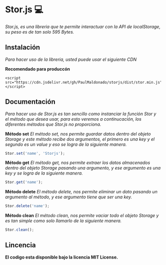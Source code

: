 # Stor.js 💻

*Stor.js, es una libreria que te permite interactuar con la API de localStorage, su peso es de tan solo 595 Bytes.*

## Instalación

*Para hacer uso de la libreria, usted puede usar el siguiente CDN*

**Recomendado para produccón**

    <script  src="https://cdn.jsdelivr.net/gh/PaulMaldonado/storjs/dist/stor.min.js"></script>

## Documentación

*Para hacer uso de Stor.js es tan sencillo como instanciar la función Stor y el método que desea usar, para esto veremos a continucación, los diferentes métodos que Stor.js no proporciona.*

**Método set**
*El método set, nos permite guardar datos dentro del objeto Storage y este método recibe dos argumentos, el primero es una key y el segundo es un value y eso se logra de la siguiente manera.*

```javascript
Stor.set('name', 'Storjs');
```
**Método get**
*El método get, nos permite extraer los datos almacenados dentro del objeto Storage pasando una argumento, y ese argumento es una key y se logra de la siguiente manera.*

```javascript
Stor.get('name');
```
**Método delete**
*El método delete, nos permite eliminar un dato pasando un argumento al método, y ese argumento tiene que ser una key.*

```javascript
Stor.delete('name');
```
**Método clean**
*El método clean, nos permite vaciar todo el objeto Storage y es tan simple como solo llamarlo de la siguiente manera.*

```javascript
Stor.clean();
```

## Lincencia

**El codigo esta disponible bajo la licencia MIT License.**
